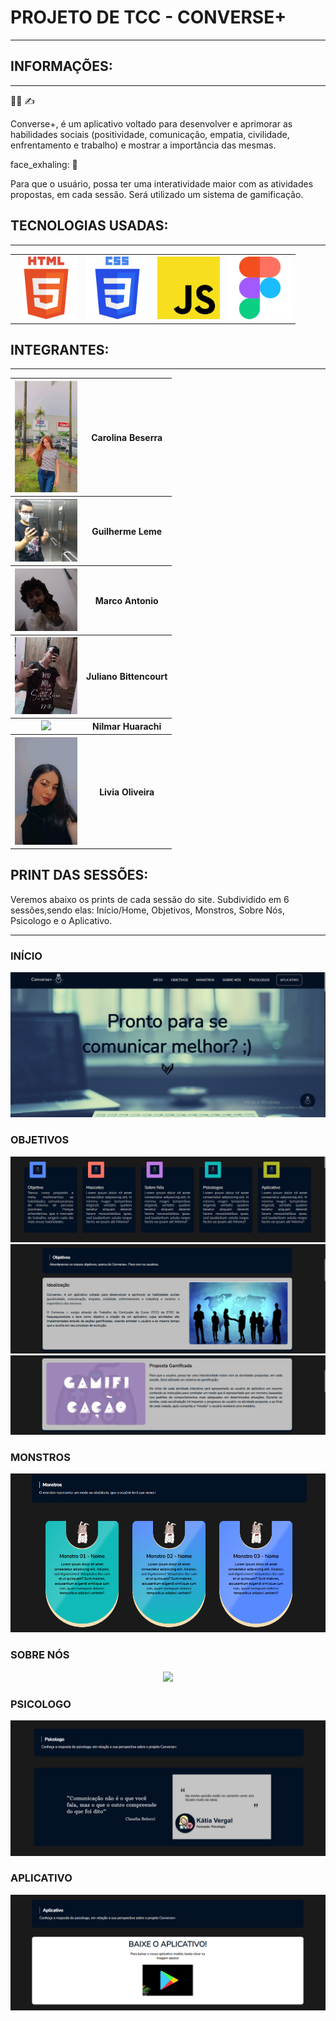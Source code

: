 <h1>PROJETO DE TCC - CONVERSE+</h1>
<hr>

<h2>INFORMAÇÕES: </h2>
<hr>

:man_student: :writing_hand:	
<p>Converse+, é um aplicativo voltado para desenvolver e aprimorar as habilidades sociais (positividade, comunicação, empatia, civilidade, enfrentamento e trabalho) e mostrar a importância das mesmas.</p>

face_exhaling: :eyes:	
<p>Para que o usuário, possa ter uma interatividade maior com as atividades propostas, em cada sessão. Será utilizado um sistema de gamificação.</p>


<h2>TECNOLOGIAS USADAS:</h2>
<hr>

<table>
    <th>
        <img src="img/readme/html.png" width="100px" heigth="100px">
    </th>
    <th>    
        <img src="img/readme/css.png" width="100px" heigth="100px">
    </th>
    <th>
        <img src="img/readme/js.png" width="100px" heigth="100px">
    </th>
    <th>
        <img src="img/readme/figma.png" width="100px" heigth="100px">
    </th>
</table>

<h2>INTEGRANTES:</h2>
<hr>

<table>
    <th>
        <img src="img/integrantes/carol.jpeg" alt="Substitua a imagem, por uma sua" width="100px" heigth="100px">
    </th>
    <th>
        <strong>Carolina Beserra</strong>
    </th>
    <tr>
        <th>
            <img src="img/integrantes/gui.jpg" width="100px" heigth="100px">
        <th>
            <strong>Guilherme Leme</strong>
        </th>
    <tr>
        <th>
            <img src="img/integrantes/marco.jpg" width="100px" heigth="100px">
        </th>
        <th>
            <strong>Marco Antonio</strong>
        </th>
    <tr>
    <tr>
        <th>
            <img src="img/integrantes/juliano.jpeg" width="100px" heigth="100px">
        </th>
        <th>
            <strong>Juliano Bittencourt</strong>
        </th>
    <tr>
    <tr>
        <th>
            <img src="integrantes/nilmar.jpeg" width="100px" heigth="100px">
        </th>
        <th>
            <strong>Nilmar Huarachi</strong>
        </th>
    <tr>
    <tr>
        <th>
            <img src="img/integrantes/livia.jpeg" width="100px" heigth="100px">
        </th>
        <th>
            <strong>Livia Oliveira</strong>
        </th>
    <tr>
</table>

<h2>PRINT DAS SESSÕES: </h2>
<p>Veremos abaixo os prints de cada sessão do site. Subdividido em 6 sessões,sendo elas: Início/Home, Objetivos, Monstros, Sobre Nós, Psicologo e o Aplicativo.</p>
<hr>

<h3>INÍCIO</h3>
    <center>
        <img src="img/readme/inicio.png">
    </center>
<h3>OBJETIVOS</h3>
    <center>
        <img src="img/readme/objetivo1.png">
        <img src="img/readme/objetivo2.png">
        <img src="img/readme/objetivo3.png">
    </center>
<h3>MONSTROS</h3>
    <center>
        <img src="img/readme/monstros.png">
    </center>
<h3>SOBRE NÓS</h3>
    <center>
        <img src="img/readme/integrante.png">
    </center>
<h3>PSICOLOGO</h3>
    <center>
        <img src="img/readme/psicologos.png">
    </center>
<h3>APLICATIVO</h3>
    <center>
        <img src="img/readme/aplicativo.png">
    </center>